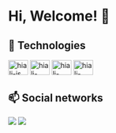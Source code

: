 # Hi, Welcome! 🤙


## 🔗 Technologies

<div>
<img align-item='center' alt='hiali-js' height='30' width='40' src="https://cdn.jsdelivr.net/gh/devicons/devicon/icons/javascript/javascript-original.svg" />
<img alig-item='center' alt='hiali-html5' height='30' width='40' src="https://cdn.jsdelivr.net/gh/devicons/devicon/icons/html5/html5-original.svg" />
<img align-item='center' alt='hiali-css3' height='30' width='40' src="https://cdn.jsdelivr.net/gh/devicons/devicon/icons/css3/css3-original.svg" />
<img align-item='center' alt='hiali-figma' height='30' width='40' src="https://cdn.jsdelivr.net/gh/devicons/devicon/icons/figma/figma-original.svg" />
</div>

## 📫 Social networks

<div>
<a href="https://www.linkedin.com/in/hiali-rocha-81b451239/"> <img src="https://img.shields.io/badge/LinkedIn-0077B5?style=for-the-badge&logo=linkedin&logoColor=white" target="_blank"></a>
<a href="hialidias@gmail.com"> <img src="https://img.shields.io/badge/Gmail-D14836?style=for-the-badge&logo=gmail&logoColor=white" target="_blank"></a>
</div>
